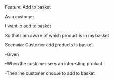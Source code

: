 

Feature: Add to basket

As a customer 

I want to add to basket 

So that  i am  aware of which product is in my basket

Scenario: Customer add products to basket 

-Given

-When the customer sees an interesting product

-Then the customer choose to add to basket

